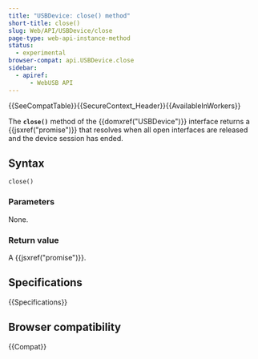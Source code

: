 ```yaml
---
title: "USBDevice: close() method"
short-title: close()
slug: Web/API/USBDevice/close
page-type: web-api-instance-method
status:
  - experimental
browser-compat: api.USBDevice.close
sidebar:
  - apiref:
      - WebUSB API
---
```


{{SeeCompatTable}}{{SecureContext_Header}}{{AvailableInWorkers}}

The **`close()`** method of the {{domxref("USBDevice")}}
interface returns a {{jsxref("promise")}} that resolves when all open interfaces are
released and the device session has ended.

## Syntax

```js-nolint
close()
```

### Parameters

None.

### Return value

A {{jsxref("promise")}}.

## Specifications

{{Specifications}}

## Browser compatibility

{{Compat}}
